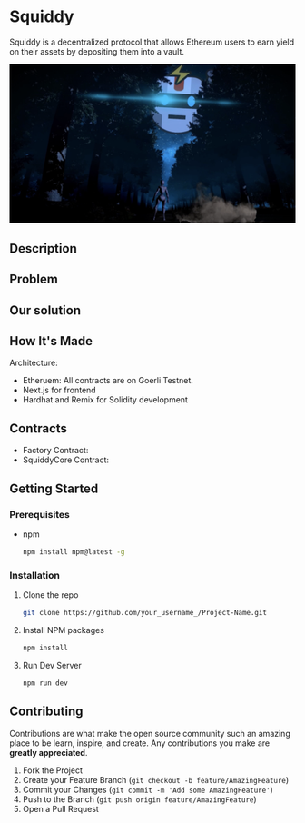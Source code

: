 # Squiddy

 Squiddy is a decentralized protocol that allows Ethereum users to earn yield on their assets by depositing them into a vault.

<img src="public/images/Flashbots.png" href="" alt="Logo" >

## Description


## Problem



## Our solution



## How It's Made

Architecture:

- Etheruem: All contracts are on Goerli Testnet.
- Next.js for frontend
- Hardhat and Remix for Solidity development


## Contracts

- Factory Contract: 
- SquiddyCore Contract: 

<!-- GETTING STARTED -->

## Getting Started

### Prerequisites

- npm
  ```sh
  npm install npm@latest -g
  ```

### Installation

1. Clone the repo
   ```sh
   git clone https://github.com/your_username_/Project-Name.git
   ```
2. Install NPM packages
   ```sh
   npm install
   ```
3. Run Dev Server
   ```sh
   npm run dev
   ```

<!-- CONTRIBUTING -->

## Contributing

Contributions are what make the open source community such an amazing place to be learn, inspire, and create. Any contributions you make are **greatly appreciated**.

1. Fork the Project
2. Create your Feature Branch (`git checkout -b feature/AmazingFeature`)
3. Commit your Changes (`git commit -m 'Add some AmazingFeature'`)
4. Push to the Branch (`git push origin feature/AmazingFeature`)
5. Open a Pull Request




